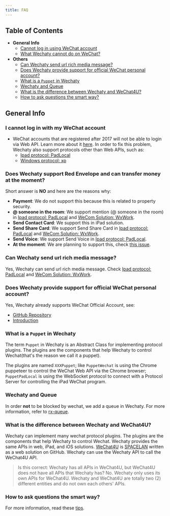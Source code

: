 ```yaml
---
title: FAQ
---
```


## Table of Contents

- **General Info**
  - [Cannot log in using WeChat account](#i-cannot-log-in-with-my-wechat-account)
  - [What Wechaty cannot do on WeChat?](#does-wechaty-support-red-envelope-and-can-transfer-money-at-the-moment)
- **Others**
  - [Can Wechaty send url rich media message?](#can-wechaty-send-url-rich-media-message)
  - [Does Wechaty provide support for official WeChat personal account?](#does-wechaty-provide-support-for-official-wechat-personal-account)
  - [What is a `Puppet` in Wechaty](#what-is-a-puppet-in-wechaty)
  - [Wechaty and Queue](#wechaty-and-queue)
  - [What is the difference between Wechaty and WeChat4U?](#what-is-the-difference-between-wechaty-and-wechat4u)
  - [How to ask questions the smart way?](#how-to-ask-questions-the-smart-way)

## General Info

### I cannot log in with my WeChat account

- WeChat accounts that are registered after 2017 will not be able to login via Web API. Learn more about it [here](https://github.com/wechaty/wechaty/issues/872). In order to fix this problem, Wechaty also support protocols other than Web APIs, such as:
  - [Ipad protocol: PadLocal](http://wechaty.js.org/docs/puppet-services/padlocal)
  - [Windows protocol: xp](https://github.com/wechaty/wechaty-puppet-xp)

### Does Wechaty support Red Envelope and can transfer money at the moment?

Short answer is **NO** and here are the reasons why:

- **Payment**: We do not support this because this is related to property security.
- **@ someone in the room**: We support mention (@ someone in the room) in [Ipad protocol: PadLocal](http://wechaty.js.org/docs/puppet-services/padlocal) and [WeCom Solution: WxWork](http://wechaty.js.org/docs/puppet-services/wxwork).
- **Send Contact Card**: We support this in iPad solution.
- **Send Share Card**: We support Send Share Card in [Ipad protocol: PadLocal](http://wechaty.js.org/docs/puppet-services/padlocal) and [WeCom Solution: WxWork](http://wechaty.js.org/docs/puppet-services/wxwork).
- **Send Voice**: We support Send Voice in [Ipad protocol: PadLocal](http://wechaty.js.org/docs/puppet-services/padlocal).
- **At the moment**: We are planning to support this, check [this issue](https://github.com/wechaty/wechaty/issues/1880).

### Can Wechaty send url rich media message?

Yes, Wechaty can send url rich media message. Check [Ipad protocol: PadLocal](http://wechaty.js.org/docs/puppet-services/padlocal) and [WeCom Solution: WxWork](http://wechaty.js.org/docs/puppet-services/wxwork).

### Does Wechaty provide support for official WeChat personal account?

Yes, Wechaty already supports WeChat Official Account, see:

- [GitHub Repository](https://github.com/wechaty/wechaty-puppet-official-account)
- [Introduction](http://wechaty.js.org/docs/puppet-providers/official-account)

### What is a `Puppet` in Wechaty

The term `Puppet` in Wechaty is an Abstract Class for implementing protocol plugins. The plugins are the components that help Wechaty to control Wechat\(that's the reason we call it a puppet\).

The plugins are named `XXXPuppet`; like `PuppetWechat` is using the Chrome puppeteer to control the WeChat Web API via the Chrome browser; `PuppetPadLocal` is using the WebSocket protocol to connect with a Protocol Server for controlling the iPad WeChat program.

### Wechaty and Queue

In order **not** to be blocked by wechat, we add a queue in Wechaty. For more information, refer to [rx-queue](https://github.com/huan/rx-queue).

### What is the difference between Wechaty and WeChat4U?

Wechaty can implement many wechat protocol plugins. The plugins are the components that help Wechaty to control Wechat. Wechaty provides the same APIs in web, iPad, and iOS solutions. [WeChat4U](https://github.com/nodeWechat/wechat4u) is [SPACELAN](https://github.com/spacelan) written as a web solution on GitHub. Wechaty can use the Wechaty API to call the WeChat4U API.

> Is this correct: Wechaty has all APIs in WeChat4U, but WeChat4U does not have all APIs that Wechaty has?
> No. Wechaty only uses its own APIs for WeChat4U. Wechaty and WeChat4U are totally two (2) different entities and do not own each others' APIs.

### How to ask questions the smart way?

For more information, read these [tips](https://github.com/ryanhanwu/How-To-Ask-Questions-The-Smart-Way/blob/main/README-zh_CN.md).
